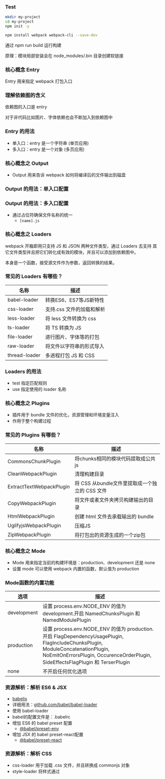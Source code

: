 ### Test

```sh
mkdir my-project
cd my-project
npm init -y

npm install webpack webpack-cli --save-dev
```

通过 npm run build 运行构建

原理：模块局部安装会在 node_modules/.bin 目录创建软链接 

### 核心概念 Entry

Entry 用来指定 webpack 打包入口

### 理解依赖图的含义

依赖图的入口是 entry

对于非代码比如图片、字体依赖也会不断加入到依赖图中

### Entry 的用法
* 单入口：entry 是一个字符串 (单页应用)
* 多入口：entry 是一个对象 (多页应用)

### 核心概念之 Output
* Output 用来告诉 webpack 如何将编译后的文件输出到磁盘

### Output 的用法：单入口配置

### Output 的用法：多入口配置
* 通过占位符确保文件名称的统一
  * `[name].js`

### 核心概念之 Loaders
webpack 开箱即用只支持 JS 和 JSON 两种文件类型，通过 Loaders 去支持
其它文件类型并且把它们转化成有效的模块，并且可以添加到依赖图中。

本身是一个函数，接受源文件作为参数，返回转换的结果。

### 常见的 Loaders 有哪些？
|名称|描述|
|---|----|
|babel-loader|转换ES6、ES7等JS新特性|
|css-loader|支持.css 文件的加载和解析|
|less-loader|将 less 文件转换为 css|
|ts-loader|将 TS 转换为 JS|
|file-loader|进行图片、字体等的打包|
|raw-loader|将文件以字符串的形式导入|
|thread-loader|多进程打包 JS 和 CSS|

### Loaders 的用法
* test 指定匹配规则
* use 指定使用的 loader 名称

### 核心概念之 Plugins
* 插件用于 bundle 文件的优化，资源管理和环境变量注入
* 作用于整个构建过程

### 常见的 Plugins 有哪些？
|名称|描述|
|---|----|
|CommonsChunkPlugin|将chunks相同的模块代码提取成公共js|
|CleanWebpackPlugin|清理构建目录|
|ExtractTextWebpackPlugin|将 CSS 从bundle文件里提取成一个独立的 CSS 文件|
|CopyWebpackPlugin|将文件或者文件夹拷贝构建输出的目录|
|HtmlWebpackPlugin|创建 html 文件去承载输出的 bundle|
|UglifyjsWebpackPlugin|压缩JS|
|ZipWebpackPlugin|将打包出的资源生成的一个zip包|

### 核心概念之 Mode
* Mode 用来指定当前的构建环境是：production、development 还是 none
* 设置 mode 可以使用 webpack 内置的函数，默认值为 production

### Mode函数的内置功能
|选项|描述|
|---|----|
|development|设置 process.env.NODE_ENV 的值为 development.开启 NamedChunksPlugin 和 NamedModulePlugin|
|production|设置 process.env.NODE_ENV 的值为 production.开启 FlagDependencyUsagePlugin, FlagIncludeChunksPlugin, ModuleConcatenationPlugin, NoEmitOnErrorsPlugin, OccurenceOrderPlugin, SideEffectsFlagPlugin 和 TerserPlugin|
|none|不开启任何优化选项|

### 资源解析：解析 ES6 & JSX
* [babeljs](https://babeljs.io/docs/en/)
* 详细用法：[github.com/babel/babel-loader](https://github.com/babel/babel-loader)
* 使用 babel-loader
* babel的配置文件是：.babelrc
* 增加 ES6 的 babel preset 配置
  * [@babel/preset-env](https://babeljs.io/docs/en/babel-preset-env)
* 增加 JSX 的 babel preset-react配置
  * [@babel/preset-react](https://babeljs.io/docs/en/babel-preset-react)

### 资源解析：解析 CSS
* css-loader 用于加载 .css 文件，并且转换成 commonjs 对象
* style-loader 将样式通过 <style> 标签插入到 head 中
* [style-loader](https://github.com/webpack-contrib/style-loader)
* [css-loader](https://github.com/webpack-contrib/css-loader)

### 资源解析：解析 Less 和 Sass
* [less-loader](https://github.com/webpack-contrib/less-loader)
  * The less-loader requires less as peerDependency.
* [sass-loader](https://github.com/webpack-contrib/sass-loader)
  * The sass-loader requires you to install either Node Sass or Dart Sass on your own (more documentation you can find below). 

### 资源解析：解析图片
* [file-loader](https://github.com/webpack-contrib/file-loader)
* 用于处理文件

### 资源解析：解析字体
* file-loader 也可以解析字体

### 资源解析：使用 url-loader
* url-loader 也可以处理图片和字体
* 可以设置较小资源自动 base64
* [url-loader](https://github.com/webpack-contrib/url-loader)

### Webpack 中的文件监听
* 文件监听是在发现源码变化时，自动重新构建出新的输出文件
* webpack 开启监听模式，有两种方式
  * 启动 webpack 命令时，带上 --watch 参数
  * 在配置 webpack.config.js 中设置 watch:true
  * 唯一缺陷：每次需要手动刷新浏览器

### 文件监听的原理分析
* 轮询判断文件的最后编辑时间
* 某个文件发生了变化，并不会立刻告诉监听者，而是先缓存起来，等 aggregateTimeout
```js
module.export = {
  // 默认为 false, 也就是不监听
  watch: true
  // 只有开启监听模式，watchOptions 才有意义
  watchOptions: {
    //默认为空，不监听的文件或文件夹，支持正则匹配
    ignored: /node_modules/,
    //监听到变化后会等 300ms 再去执行，默认 300ms 
    aggregateTimeout: 300,
    // 判断文件是否发生变化是通过不停询问系统指定文件有没有变化实现的，默认每秒问 1000 次
    poll: 1000
  }
}
```

### 热更新: webpack-dev-server
* WDS 不刷新浏览器
* WDS 不输出文件，而是放在内存中
* 使用 HotModuleReplacementPlugin 插件
* [hot-module-replacement](https://webpack.js.org/guides/hot-module-replacement/)

### 热更新: 使用 webpack-dev-middleware
* WDM 将 webpack 输出的文件传输给服务器
* 适用于灵活的定制场景

### 热更新的原理分析
* Webpack Compile: 将 JS 编译成 Bundle
* HMR Server: 将热更新的文件输出给 HMR Runtime
* Bundle Server: 提供文件在浏览器中的访问
* HMR Runtime: 会被注入到浏览器，更新文件变化
* bundle.js: 构建输出的文件

### 什么是文件指纹
* 打包后输出的文件名的后缀
* 版本管理
* 对于没有修改的文件，也可以继续使用

### 文件指纹如何生成
* Hash: 和整个项目的构建相关，只要项目文件有修改，整个项目构建的 hash 值就会更改
* Chunkhash：和 webpack 打包的 chunk 有关，不同的 entry 会有不同的 chunkhash 值
* Contenthash: 根据文件内容来定义 hash，文件内容不变，则 contenthash 不变 

### JS 的文件指纹设置
* 设置 output 的 filename, 使用 [chunkhash]

### CSS 的文件指纹设置
* 设置 MiniCssExtractPlugin 的 filename, 使用 [contenthash]
* [mini-css-extract-plugin](https://github.com/webpack-contrib/mini-css-extract-plugin)

### 图片的文件指纹设置
* 设置 file-loader 的name，使用 [hash]

|占位符名称|含义|
|---|----|
|[ext]|资源后缀名|
|[name]|文件名称|
|[path]|文件的相对路径|
|[folder]|文件所在的文件夹|
|[name]|文件名称|
|[contenthash]|文件的内容hash, 默认是 md5 生成|
|[hash]|文件的内容hash, 默认是 md5 生成|
|[emoji]|一个随机的指代文件内容的 emoj|


### 代码压缩
* HTML 压缩
* CSS 压缩
* JS 压缩

### JS 文件的压缩
* 内置了 uglifyjs-webpack-plugin

### CSS 文件的压缩
* 使用 optimize-css-assets-webpack-plugin
  * [optimize-css-assets-webpack-plugin](https://github.com/NMFR/optimize-css-assets-webpack-plugin)
* 同时使用 cssnano

### html 文件的压缩
* 修改 html-webpack-plugin，设置压缩参数


